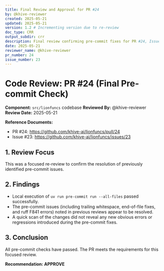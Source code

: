 ```yaml
---
title: Final Review and Approval for PR #24
by: @khive-reviewer
created: 2025-05-21
updated: 2025-05-21
version: 1.2 # Incrementing version due to re-review
doc_type: CRR
output_subdir: crr
description: Final review confirming pre-commit fixes for PR #24, Issue #23.
date: 2025-05-21
reviewer_name: @khive-reviewer
pr_number: 24
issue_number: 23
---
```


# Code Review: PR #24 (Final Pre-commit Check)

**Component:** `src/lionfuncs` codebase
**Reviewed By:** @khive-reviewer
**Review Date:** 2025-05-21

**Reference Documents:**
- PR #24: https://github.com/khive-ai/lionfuncs/pull/24
- Issue #23: https://github.com/khive-ai/lionfuncs/issues/23

## 1. Review Focus

This was a focused re-review to confirm the resolution of previously identified pre-commit issues.

## 2. Findings

- Local execution of `uv run pre-commit run --all-files` passed successfully.
- The pre-commit issues (including trailing whitespace, end-of-file fixes, and ruff F841 errors) noted in previous reviews appear to be resolved.
- A quick scan of the changes did not reveal any new obvious errors or regressions introduced during the pre-commit fixes.

## 3. Conclusion

All pre-commit checks have passed. The PR meets the requirements for this focused review.

**Recommendation: APPROVE**
